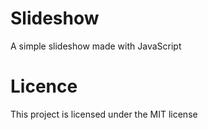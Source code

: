 # Slideshow
A simple slideshow made with JavaScript

# Licence
This project is licensed under the MIT license
